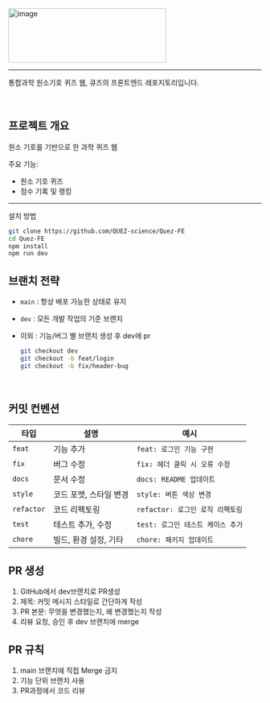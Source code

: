 <img width="314" height="108" alt="image" src="https://github.com/user-attachments/assets/8e95b194-1d5f-4090-8b98-d3161c015d0b" />

---
통합과학 원소기호 퀴즈 웹, 큐즈의 프론트엔드 레포지토리입니다.

<br>

## 프로젝트 개요
원소 기호를 기반으로 한 과학 퀴즈 웹

주요 기능:
  * 원소 기호 퀴즈
  * 점수 기록 및 랭킹
---
설치 방법
```bash
git clone https://github.com/QUEZ-science/Quez-FE
cd Quez-FE
npm install
npm run dev
```

## 브랜치 전략
* `main` : 항상 배포 가능한 상태로 유지
* `dev` : 모든 개발 작업의 기준 브랜치
* 이외 : 기능/버그 별 브랜치 생성 후 dev에 pr

  ```bash
  git checkout dev
  git checkout -b feat/login
  git checkout -b fix/header-bug
  ```
<br>

## 커밋 컨벤션
| 타입 | 설명 | 예시 |
|------------|------|------|
| `feat`     | 기능 추가 | `feat: 로그인 기능 구현` |
| `fix`      | 버그 수정 | `fix: 헤더 클릭 시 오류 수정` |
| `docs`     | 문서 수정 | `docs: README 업데이트` |
| `style`    | 코드 포맷, 스타일 변경 | `style: 버튼 색상 변경` |
| `refactor` | 코드 리팩토링 | `refactor: 로그인 로직 리팩토링` |
| `test`     | 테스트 추가, 수정 | `test: 로그인 테스트 케이스 추가` |
| `chore`    | 빌드, 환경 설정, 기타 | `chore: 패키지 업데이트` |

## PR 생성
1. GitHub에서 dev브랜치로 PR생성
2. 제목: 커밋 메시지 스타일로 간단하게 작성
3. PR 본문: 무엇을 변경했는지, 왜 변경했는지 작성
4. 리뷰 요청, 승인 후 dev 브랜치에 merge

## PR 규칙
1. main 브랜치에 직접 Merge 금지
2. 기능 단위 브랜치 사용
3. PR과정에서 코드 리뷰
